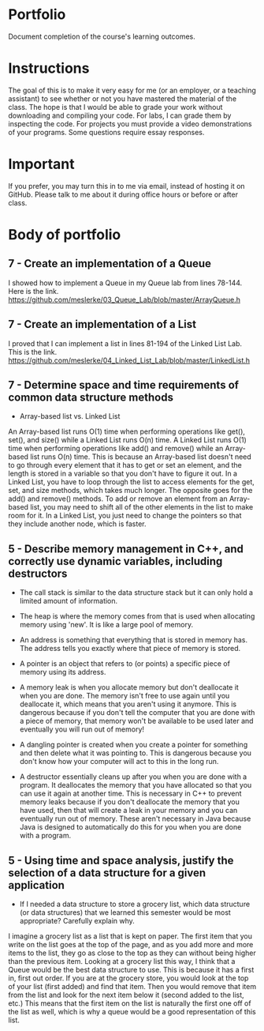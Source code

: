 Portfolio
=========
Document completion of the course's learning outcomes.

Instructions
====
The goal of this is to make it very easy for me (or an employer, or a teaching assistant) to see whether or not you have mastered the material of the class. The hope is that I would be able to grade your work without downloading and compiling your code. For labs, I can grade them by inspecting the code. For projects you must provide a video demonstrations of your programs. Some questions require essay responses.

Important
=========
If you prefer, you may turn this in to me via email, instead of hosting it on GitHub. Please talk to me about it during office hours or before or after class.

Body of portfolio
====

7 - Create an implementation of a Queue
----
I showed how to implement a Queue in my Queue lab from lines 78-144. Here is the link. https://github.com/meslerke/03_Queue_Lab/blob/master/ArrayQueue.h

7 - Create an implementation of a List
----
I proved that I can implement a list in lines 81-194 of the Linked List Lab. This is the link.
https://github.com/meslerke/04_Linked_List_Lab/blob/master/LinkedList.h


7 - Determine space and time requirements of common data structure methods
-----
* Array-based list vs. Linked List

An Array-based list runs O(1) time when performing operations like get(), set(), and size() while a Linked List runs O(n) time. A Linked List runs O(1) time when performing operations like add() and remove() while an Array-based list runs O(n) time. This is because an Array-based list doesn't need to go through every element that it has to get or set an element, and the length is stored in a variable so that you don't have to figure it out. In a Linked List, you have to loop through the list to access elements for the get, set, and size methods, which takes much longer. The opposite goes for the add() and remove() methods. To add or remove an element from an Array-based list, you may need to shift all of the other elements in the list to make room for it. In a Linked List, you just need to change the pointers so that they include another node, which is faster.


5 - Describe memory management in C++, and correctly use dynamic variables, including destructors
----
* The call stack is similar to the data structure stack but it can only hold a limited amount of information.
* The heap is where the memory comes from that is used when allocating memory using 'new'. It is like a large pool of memory.
* An address is something that everything that is stored in memory has. The address tells you exactly where that piece of memory is stored.
* A pointer is an object that refers to (or points) a specific piece of memory using its address.


* A memory leak is when you allocate memory but don't deallocate it when you are done. The memory isn't free to use again until you deallocate it, which means that you aren't using it anymore. This is dangerous because if you don't tell the computer that you are done with a piece of memory, that memory won't be available to be used later and eventually you will run out of memory!
* A dangling pointer is created when you create a pointer for something and then delete what it was pointing to. This is dangerous because you don't know how your computer will act to this in the long run.
* A destructor essentially cleans up after you when you are done with a program. It deallocates the memory that you have allocated so that you can use it again at another time. This is necessary in C++ to prevent memory leaks because if you don't deallocate the memory that you have used, then that will create a leak in your memory and you can eventually run out of memory. These aren't necessary in Java because Java is designed to automatically do this for you when you are done with a program.


5 - Using time and space analysis, justify the selection of a data structure for a given application
----
* If I needed a data structure to store a grocery list, which data structure (or data structures) that we learned this semester would be most appropriate? Carefully explain why.

I imagine a grocery list as a list that is kept on paper. The first item that you write on the list goes at the top of the page, and as you add more and more items to the list, they go as close to the top as they can without being higher than the previous item. Looking at a grocery list this way, I think that a Queue would be the best data structure to use. This is because it has a first in, first out order. If you are at the grocery store, you would look at the top of your list (first added) and find that item. Then you would remove that item from the list and look for the next item below it (second added to the list, etc.) This means that the first item on the list is naturally the first one off of the list as well, which is why a queue would be a good representation of this list.
